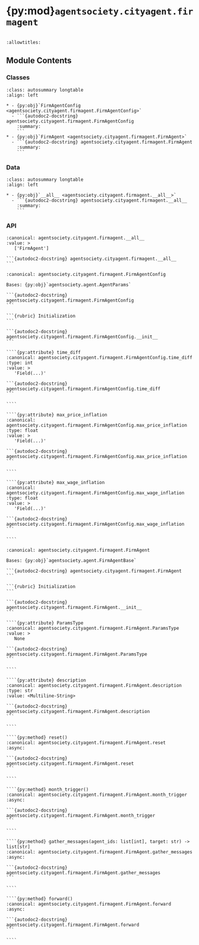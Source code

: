 # {py:mod}`agentsociety.cityagent.firmagent`

```{py:module} agentsociety.cityagent.firmagent
```

```{autodoc2-docstring} agentsociety.cityagent.firmagent
:allowtitles:
```

## Module Contents

### Classes

````{list-table}
:class: autosummary longtable
:align: left

* - {py:obj}`FirmAgentConfig <agentsociety.cityagent.firmagent.FirmAgentConfig>`
  - ```{autodoc2-docstring} agentsociety.cityagent.firmagent.FirmAgentConfig
    :summary:
    ```
* - {py:obj}`FirmAgent <agentsociety.cityagent.firmagent.FirmAgent>`
  - ```{autodoc2-docstring} agentsociety.cityagent.firmagent.FirmAgent
    :summary:
    ```
````

### Data

````{list-table}
:class: autosummary longtable
:align: left

* - {py:obj}`__all__ <agentsociety.cityagent.firmagent.__all__>`
  - ```{autodoc2-docstring} agentsociety.cityagent.firmagent.__all__
    :summary:
    ```
````

### API

````{py:data} __all__
:canonical: agentsociety.cityagent.firmagent.__all__
:value: >
   ['FirmAgent']

```{autodoc2-docstring} agentsociety.cityagent.firmagent.__all__
```

````

`````{py:class} FirmAgentConfig(/, **data: typing.Any)
:canonical: agentsociety.cityagent.firmagent.FirmAgentConfig

Bases: {py:obj}`agentsociety.agent.AgentParams`

```{autodoc2-docstring} agentsociety.cityagent.firmagent.FirmAgentConfig
```

```{rubric} Initialization
```

```{autodoc2-docstring} agentsociety.cityagent.firmagent.FirmAgentConfig.__init__
```

````{py:attribute} time_diff
:canonical: agentsociety.cityagent.firmagent.FirmAgentConfig.time_diff
:type: int
:value: >
   'Field(...)'

```{autodoc2-docstring} agentsociety.cityagent.firmagent.FirmAgentConfig.time_diff
```

````

````{py:attribute} max_price_inflation
:canonical: agentsociety.cityagent.firmagent.FirmAgentConfig.max_price_inflation
:type: float
:value: >
   'Field(...)'

```{autodoc2-docstring} agentsociety.cityagent.firmagent.FirmAgentConfig.max_price_inflation
```

````

````{py:attribute} max_wage_inflation
:canonical: agentsociety.cityagent.firmagent.FirmAgentConfig.max_wage_inflation
:type: float
:value: >
   'Field(...)'

```{autodoc2-docstring} agentsociety.cityagent.firmagent.FirmAgentConfig.max_wage_inflation
```

````

`````

`````{py:class} FirmAgent(id: int, name: str, toolbox: agentsociety.agent.AgentToolbox, memory: agentsociety.memory.Memory, agent_params: typing.Optional[agentsociety.cityagent.firmagent.FirmAgentConfig] = None, blocks: typing.Optional[list[agentsociety.agent.Block]] = None)
:canonical: agentsociety.cityagent.firmagent.FirmAgent

Bases: {py:obj}`agentsociety.agent.FirmAgentBase`

```{autodoc2-docstring} agentsociety.cityagent.firmagent.FirmAgent
```

```{rubric} Initialization
```

```{autodoc2-docstring} agentsociety.cityagent.firmagent.FirmAgent.__init__
```

````{py:attribute} ParamsType
:canonical: agentsociety.cityagent.firmagent.FirmAgent.ParamsType
:value: >
   None

```{autodoc2-docstring} agentsociety.cityagent.firmagent.FirmAgent.ParamsType
```

````

````{py:attribute} description
:canonical: agentsociety.cityagent.firmagent.FirmAgent.description
:type: str
:value: <Multiline-String>

```{autodoc2-docstring} agentsociety.cityagent.firmagent.FirmAgent.description
```

````

````{py:method} reset()
:canonical: agentsociety.cityagent.firmagent.FirmAgent.reset
:async:

```{autodoc2-docstring} agentsociety.cityagent.firmagent.FirmAgent.reset
```

````

````{py:method} month_trigger()
:canonical: agentsociety.cityagent.firmagent.FirmAgent.month_trigger
:async:

```{autodoc2-docstring} agentsociety.cityagent.firmagent.FirmAgent.month_trigger
```

````

````{py:method} gather_messages(agent_ids: list[int], target: str) -> list[str]
:canonical: agentsociety.cityagent.firmagent.FirmAgent.gather_messages
:async:

```{autodoc2-docstring} agentsociety.cityagent.firmagent.FirmAgent.gather_messages
```

````

````{py:method} forward()
:canonical: agentsociety.cityagent.firmagent.FirmAgent.forward
:async:

```{autodoc2-docstring} agentsociety.cityagent.firmagent.FirmAgent.forward
```

````

`````
